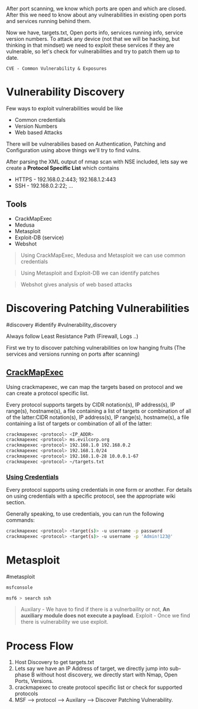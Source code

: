 After port scanning, we know which ports are open and which are closed. After this we need to know about any vulnerabilities in existing open ports and services running behind them.

Now we have, targets.txt, Open ports info, services running info, service version numbers. To attack any device (not that we will be hacking, but thinking in that mindset) we need to exploit these services if they are vulnerable, so let's check for vulnerabilities and try to patch them up to date.

`CVE - Common Vulnerability & Exposures`

# Vulnerability Discovery

Few ways to exploit vulnerabilities would be like
- Common credentials
- Version Numbers
- Web based Attacks

There will be vulnerabilies based on Authentication, Patching and Configuration using above things we'll try to find vulns.

After parsing the XML output of nmap scan with NSE included, lets say we create a **Protocol Specific List** which contains
+ HTTPS - 192.168.0.2:443; 192.168.1.2:443
+ SSH - 192.168.0.2:22; ...

## Tools
+ CrackMapExec
+ Medusa
+ Metasploit
+ Exploit-DB (service)
+ Webshot

> Using CrackMapExec, Medusa and Metasploit we can use common credentials 

> Using Metasploit and Exploit-DB we can identify patches

> Webshot gives analysis of web based attacks

# Discovering Patching Vulnerabilities
#discovery #identify #vulnerability_discovery

Always follow Least Resistance Path (Firewall, Logs ..)

First we try to discover patching vulnerabilities on low hanging fruits (The services and versions running on ports after scanning)


## [CrackMapExec](https://wiki.porchetta.industries/)
Using crackmapexec, we can map the targets based on protocol and we can create a protocol specific list. 

Every protocol supports targets by CIDR notation(s), IP address(s), IP range(s), hostname(s), a file containing a list of targets or combination of all of the latter:CIDR notation(s), IP address(s), IP range(s), hostname(s), a file containing a list of targets or combination of all of the latter:

```bash
crackmapexec <protocol> <IP_ADDR>
crackmapexec <protocol> ms.evilcorp.org
crackmapexec <protocol> 192.168.1.0 192.168.0.2
crackmapexec <protocol> 192.168.1.0/24
crackmapexec <protocol> 192.168.1.0-28 10.0.0.1-67
crackmapexec <protocol> ~/targets.txt
```

### [Using Credentials](#using-credentials)

Every protocol supports using credentials in one form or another. For details on using credentials with a specific protocol, see the appropriate wiki section.

Generally speaking, to use credentials, you can run the following commands:

```bash
crackmapexec <protocol> <target(s)> -u username -p password
crackmapexec <protocol> <target(s)> -u username -p 'Admin!123@'
```


# Metasploit
#metasploit 

```bash
msfconsole
```

```bash
msf6 > search ssh
```

> Auxilary - We have to find if there is a vulnerbaility or not, **An auxiliary module does not execute a payload**.
> Exploit - Once we find there is vulnerability we use exploit.

# Process Flow

1. Host Discovery to get targets.txt
2. Lets say we have an IP Address of target, we directly jump into sub-phase B without host discovery, we directly start with Nmap, Open Ports, Versions.
3. crackmapexec to create protocol specific list or check for supported protocols
4. MSF --> protocol --> Auxilary --> Discover Patching Vulnerability.